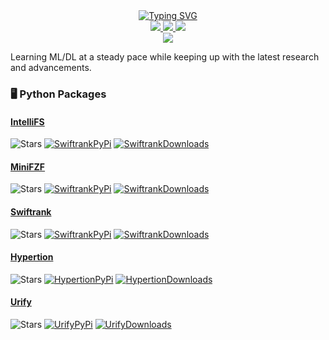 <div align="center">
<a href="https://github.com/synacktraa">
    <img src="https://readme-typing-svg.demolab.com?&color=F79E1E&font=Georgia&size=18&duration=2000&pause=100&multiline=true&width=500&height=80&lines=Harsh+Verma;LLMOps+%7C+Backend+Developer+%7C+Security+Researcher" alt="Typing SVG" />
</a>
<br/>

<a href="https://www.linkedin.com/in/synacktra/">
    <img src="https://img.shields.io/badge/-Linkedin-black?style=flat-square&logo=linkedin">
</a>
<a href="mailto:synacktra.work@gmail.com">
    <img src="https://img.shields.io/badge/-mail-black?style=flat-square&logo=gmail&logoColor=white">
</a>
<a href="https://pypi.org/user/synacktra/">
    <img src="https://img.shields.io/badge/PyPi-synacktra-black?style=flat-square&logo=pypi&logoColor=white">
</a>

<br/> 

<a href="https://github.com/synacktraa">
    <img src="https://github-stats-alpha.vercel.app/api?username=synacktraa&cc=000000&tc=F79E1E&ic=fff&bc=0000">
</a>
</div>

Learning ML/DL at a steady pace while keeping up with the latest research and advancements.

### 🖥️ Python Packages

#### [IntelliFS](https://github.com/synacktraa/intellifs)  
<img alt="Stars" src="https://img.shields.io/github/stars/synacktraa/intellifs?style=flat-square&labelColor=black"/>  [![SwiftrankPyPi](https://img.shields.io/badge/PyPi-black?style=flat-square&logo=pypi)](https://pypi.org/project/intellifs) [![SwiftrankDownloads](https://static.pepy.tech/personalized-badge/intellifs?period=total&units=international_system&left_color=black&right_color=red&left_text=Downloads)](https://pepy.tech/project/intellifs)

#### [MiniFZF](https://github.com/synacktraa/minifzf)  
<img alt="Stars" src="https://img.shields.io/github/stars/synacktraa/minifzf?style=flat-square&labelColor=black"/>  [![SwiftrankPyPi](https://img.shields.io/badge/PyPi-black?style=flat-square&logo=pypi)](https://pypi.org/project/minifzf) [![SwiftrankDownloads](https://static.pepy.tech/personalized-badge/minifzf?period=total&units=international_system&left_color=black&right_color=red&left_text=Downloads)](https://pepy.tech/project/minifzf)

#### [Swiftrank](https://github.com/synacktraa/swiftrank)  
<img alt="Stars" src="https://img.shields.io/github/stars/synacktraa/swiftrank?style=flat-square&labelColor=black"/>  [![SwiftrankPyPi](https://img.shields.io/badge/PyPi-black?style=flat-square&logo=pypi)](https://pypi.org/project/swiftrank) [![SwiftrankDownloads](https://static.pepy.tech/personalized-badge/swiftrank?period=total&units=international_system&left_color=black&right_color=red&left_text=Downloads)](https://pepy.tech/project/swiftrank)

#### [Hypertion](https://github.com/synacktraa/hypertion)  
<img alt="Stars" src="https://img.shields.io/github/stars/synacktraa/hypertion?style=flat-square&labelColor=black"/>  [![HypertionPyPi](https://img.shields.io/badge/PyPi-black?style=flat-square&logo=pypi)](https://pypi.org/project/hypertion) [![HypertionDownloads](https://static.pepy.tech/personalized-badge/hypertion?period=total&units=international_system&left_color=black&right_color=red&left_text=Downloads)](https://pepy.tech/project/hypertion)

#### [Urify](https://github.com/synacktraa/urify)  
<img alt="Stars" src="https://img.shields.io/github/stars/synacktraa/urify?style=flat-square&labelColor=black"/>  [![UrifyPyPi](https://img.shields.io/badge/PyPi-black?style=flat-square&logo=pypi)](https://pypi.org/project/urify) [![UrifyDownloads](https://static.pepy.tech/personalized-badge/urify?period=total&units=international_system&left_color=black&right_color=red&left_text=Downloads)](https://pepy.tech/project/urify)

